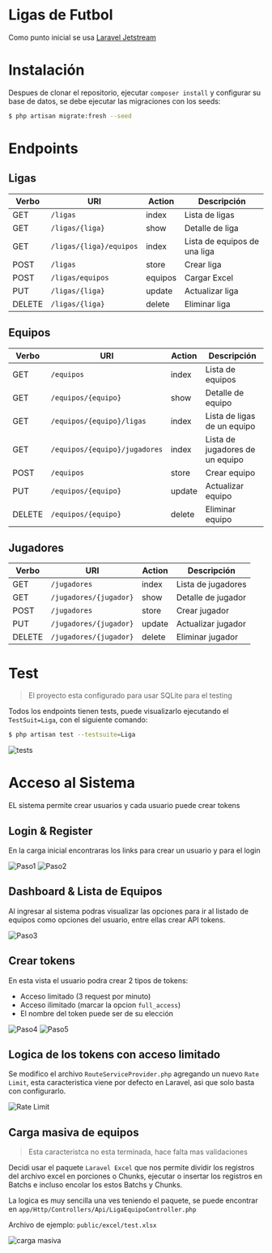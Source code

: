 # Ligas de Futbol

Como punto inicial se usa [Laravel Jetstream]

# Instalación

Despues de clonar el repositorio, ejecutar `composer install` y configurar su base de datos, se debe ejecutar las migraciones con los seeds:
```sh
$ php artisan migrate:fresh --seed
```
# Endpoints
## Ligas
| Verbo | URI | Action | Descripción |
| ------ | ------ | ------ | ------ |
| GET | `/ligas` | index | Lista de ligas |
| GET | `/ligas/{liga}` | show | Detalle de liga |
| GET | `/ligas/{liga}/equipos` | index | Lista de equipos de una liga |
| POST | `/ligas` | store | Crear liga |
| POST | `/ligas/equipos` | equipos | Cargar Excel |
| PUT | `/ligas/{liga}` | update | Actualizar liga |
| DELETE | `/ligas/{liga}` | delete |Eliminar liga |

## Equipos
| Verbo | URI | Action | Descripción |
| ------ | ------ | ------ | ------ |
| GET | `/equipos` | index | Lista de equipos |
| GET | `/equipos/{equipo}` | show | Detalle de equipo |
| GET | `/equipos/{equipo}/ligas` | index | Lista de ligas de un equipo |
| GET | `/equipos/{equipo}/jugadores` | index | Lista de jugadores de un equipo |
| POST | `/equipos` | store | Crear equipo |
| PUT | `/equipos/{equipo}` | update | Actualizar equipo |
| DELETE | `/equipos/{equipo}` | delete |Eliminar equipo |

## Jugadores
| Verbo | URI | Action | Descripción |
| ------ | ------ | ------ | ------ |
| GET | `/jugadores` | index | Lista de jugadores |
| GET | `/jugadores/{jugador}` | show | Detalle de jugador |
| POST | `/jugadores` | store | Crear jugador |
| PUT | `/jugadores/{jugador}` | update | Actualizar jugador |
| DELETE | `/jugadores/{jugador}` | delete |Eliminar jugador |

# Test
> El proyecto esta configurado para usar SQLite para el testing

Todos los endpoints tienen tests, puede visualizarlo ejecutando el `TestSuit=Liga`, con el siguiente comando:
```sh
$ php artisan test --testsuite=Liga
```

![tests](https://raw.githubusercontent.com/octobel/ligas/main/public/img/test.png)

# Acceso al Sistema
EL sistema permite crear usuarios y cada usuario puede crear tokens


## Login & Register
En la carga inicial encontraras los links para crear un usuario y para el login

![Paso1](https://github.com/octobel/ligas/blob/main/public/img/Paso%201.png?raw=true)
![Paso2](https://github.com/octobel/ligas/blob/main/public/img/Paso%202.png?raw=true)

## Dashboard & Lista de Equipos
Al ingresar al sistema podras visualizar las opciones para ir al listado de equipos como opciones del usuario, entre ellas crear API tokens.

![Paso3](https://github.com/octobel/ligas/blob/main/public/img/Paso%203.png?raw=true)

## Crear tokens
En esta vista el usuario podra crear 2 tipos de tokens:
 - Acceso limitado (3 request por minuto)
 - Acceso ilimitado (marcar la opcion `full_access`)
 - El nombre del token puede ser de su elección

![Paso4](https://github.com/octobel/ligas/blob/main/public/img/Paso%204.png?raw=true)
![Paso5](https://github.com/octobel/ligas/blob/main/public/img/Paso%205.png?raw=true)

## Logica de los tokens con acceso limitado

Se modifico el archivo `RouteServiceProvider.php` agregando un nuevo `Rate Limit`, esta caracteristica viene por defecto en Laravel, asi que solo basta con configurarlo.

![Rate Limit](https://github.com/octobel/ligas/blob/main/public/img/rate_limit.png?raw=true)


## Carga masiva de equipos

> Esta caracteristca no esta terminada, hace falta mas validaciones 

Decidi usar el paquete `Laravel Excel` que nos permite dividir los registros del archivo excel en porciones o Chunks, ejecutar o insertar los registros en Batchs e incluso encolar los estos Batchs y Chunks.

La logica es muy sencilla una ves teniendo el paquete, se puede encontrar en `app/Http/Controllers/Api/LigaEquipoController.php`

Archivo de ejemplo: `public/excel/test.xlsx`

![carga masiva](https://github.com/octobel/ligas/blob/main/public/img/carga_masiva.png?raw=true)


[Laravel Jetstream]: <https://jetstream.laravel.com/>
